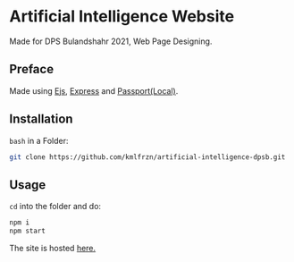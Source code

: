 # Artificial Intelligence Website

Made for DPS Bulandshahr 2021, Web Page Designing.

## Preface

Made using [Ejs](https://ejs.co/), [Express](https://expressjs.com/) and [Passport(Local)](http://www.passportjs.org/).

## Installation

`bash` in a Folder:

```bash
git clone https://github.com/kmlfrzn/artificial-intelligence-dpsb.git
```

## Usage

`cd` into the folder and do:

```bash
npm i
npm start
```

The site is hosted [here.](https://artificial-intelligence-dpsb.herokuapp.com/)
